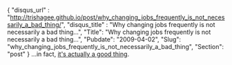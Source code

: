 {
 "disqus_url" : "http://trishagee.github.io/post/why_changing_jobs_frequently_is_not_necessarily_a_bad_thing/",
 "disqus_title" : "Why changing jobs frequently is not necessarily a bad thing...",
 "Title": "Why changing jobs frequently is not necessarily a bad thing...",
 "Pubdate": "2009-04-02",
 "Slug": "why_changing_jobs_frequently_is_not_necessarily_a_bad_thing",
 "Section": "post"
}
...in fact, <a href="http://www.infoq.com/news/2009/03/models_apprenticeship">it's actually a good thing</a>.<br />
